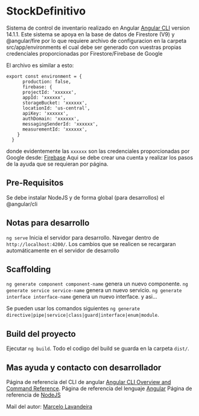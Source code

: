 # StockDefinitivo
Sistema de control de inventario realizado en Angular [Angular CLI](https://github.com/angular/angular-cli) version 14.1.1.
Este sistema se apoya en la base de datos de Firestore (V9) y @angular/fire por lo que requiere archivo de configuracion en 
la carpeta src/app/environments el cual debe ser generado con vuestras propias credenciales proporcionadas por Firestore/Firebase de Google

El archivo es similar a esto:
```
export const environment = {
      production: false,
      firebase: {
      projectId: 'xxxxxx',
      appId: 'xxxxxx',
      storageBucket: 'xxxxxx',
      locationId: 'us-central',
      apiKey: 'xxxxxx',
      authDomain: 'xxxxxx',
      messagingSenderId: 'xxxxxx',
      measurementId: 'xxxxxx',
    }
  }
```

donde evidentemente las `xxxxxx`  son las credenciales proporcionadas por Google desde:  [Firebase](https://firebase.google.com/) Aqui se debe crear una cuenta y
realizar los pasos de la ayuda que se requieran por página.

## Pre-Requisitos

Se debe instalar NodeJS y de forma global (para desarrollos) el @angular/cli

## Notas para desarrollo

`ng serve` Inicia el servidor para desarrollo.  Navegar dentro de `http://localhost:4200/`.  Los cambios que se realicen se recargaran automáticamente en el servidor de desarrollo

## Scaffolding

`ng generate component component-name` genera un nuevo componente.
`ng generate service service-name` genera un nuevo servicio.
`ng generate interface interface-name` genera un nuevo interface. y asi...

 Se pueden usar los comandos siguientes `ng generate directive|pipe|service|class|guard|interface|enum|module`.

## Build del proyecto

Ejecutar `ng build`. Todo el codigo del build se guarda en la carpeta `dist/`.

## Mas ayuda y contacto con desarrollador

Página de referencia del CLI de angular [Angular CLI Overview and Command Reference](https://angular.io/cli).
Página de referencia del lenguaje [Angular](https://angular.io)
Página de referencia de [NodeJS](https://nodejs.org/en/) 

Mail del autor:  [Marcelo Lavandeira](mailto:marcelo.lavandeira@gmail.com)
